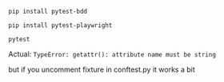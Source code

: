`pip install pytest-bdd 
`


`pip install pytest-playwright 
`


`pytest`


Actual:
` TypeError: getattr(): attribute name must be string
`

but if you uncomment fixture in conftest.py it works a bit
